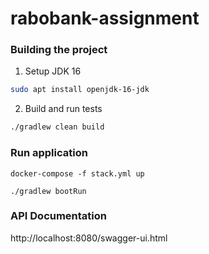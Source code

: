 # rabobank-assignment

### Building the project
1. Setup JDK 16
```bash
sudo apt install openjdk-16-jdk
```

2. Build and run tests
```bash
./gradlew clean build
```

### Run application
```
docker-compose -f stack.yml up
```
```
./gradlew bootRun
```

### API Documentation
http://localhost:8080/swagger-ui.html
